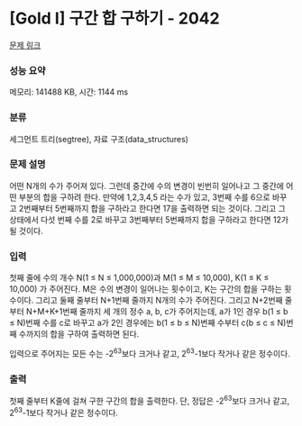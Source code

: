 # [Gold I] 구간 합 구하기 - 2042 

[문제 링크](https://www.acmicpc.net/problem/2042) 

### 성능 요약

메모리: 141488 KB, 시간: 1144 ms

### 분류

세그먼트 트리(segtree), 자료 구조(data_structures)

### 문제 설명

<p style="user-select: auto;">어떤 N개의 수가 주어져 있다. 그런데 중간에 수의 변경이 빈번히 일어나고 그 중간에 어떤 부분의 합을 구하려 한다. 만약에 1,2,3,4,5 라는 수가 있고, 3번째 수를 6으로 바꾸고 2번째부터 5번째까지 합을 구하라고 한다면 17을 출력하면 되는 것이다. 그리고 그 상태에서 다섯 번째 수를 2로 바꾸고 3번째부터 5번째까지 합을 구하라고 한다면 12가 될 것이다.</p>

### 입력 

 <p style="user-select: auto;">첫째 줄에 수의 개수 N(1 ≤ N ≤ 1,000,000)과 M(1 ≤ M ≤ 10,000), K(1 ≤ K ≤ 10,000) 가 주어진다. M은 수의 변경이 일어나는 횟수이고, K는 구간의 합을 구하는 횟수이다. 그리고 둘째 줄부터 N+1번째 줄까지 N개의 수가 주어진다. 그리고 N+2번째 줄부터 N+M+K+1번째 줄까지 세 개의 정수 a, b, c가 주어지는데, a가 1인 경우 b(1 ≤ b ≤ N)번째 수를 c로 바꾸고 a가 2인 경우에는 b(1 ≤ b ≤ N)번째 수부터 c(b ≤ c ≤ N)번째 수까지의 합을 구하여 출력하면 된다.</p>

<p style="user-select: auto;">입력으로 주어지는 모든 수는 -2<sup style="user-select: auto;">63</sup>보다 크거나 같고, 2<sup style="user-select: auto;">63</sup>-1보다 작거나 같은 정수이다.</p>

### 출력 

 <p style="user-select: auto;">첫째 줄부터 K줄에 걸쳐 구한 구간의 합을 출력한다. 단, 정답은 -2<sup style="user-select: auto;">63</sup>보다 크거나 같고, 2<sup style="user-select: auto;">63</sup>-1보다 작거나 같은 정수이다.</p>

